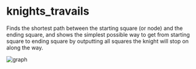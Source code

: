 # knights_travails

Finds the shortest path between the starting square (or node) and the ending square, and shows the simplest possible way to get from starting square to ending square by outputting all squares the knight will stop on along the way.

![graph](https://user-images.githubusercontent.com/93445248/159560723-79332ff4-9664-41e1-a30b-8413932308e8.jpg)
